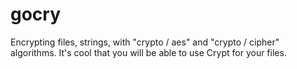 # gocry

Encrypting files, strings, with "crypto / aes" and "crypto / cipher" algorithms.
It's cool that you will be able to use Crypt for your files.
